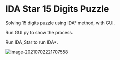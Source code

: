 # IDA Star 15 Digits Puzzle

Solving 15 digits puzzle using IDA* method, with GUI.

Run GUI.py to show the process.

Run IDA_Star to run IDA*.

![image-20210702221707558](https://tva1.sinaimg.cn/large/008i3skNly1gs2ysucxj2j60zk0km75u02.jpg)

